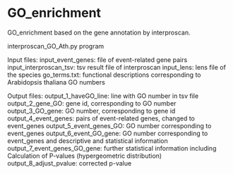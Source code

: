 # GO_enrichment
GO_enrichment based on the gene annotation by interproscan.

interproscan_GO_Ath.py program


Input files: 
 input_event_genes: file of event-related gene pairs 
 input_interproscan_tsv: tsv result file of interproscan 
 input_lens: lens file of the species 
 go_terms.txt: functional descriptions corresponding to Arabidopsis thaliana GO numbers


Output files: 
 output_1_haveGO_line: line with GO number in tsv file 
 output_2_gene_GO: gene id, corresponding to GO number 
 output_3_GO_gene: GO number, corresponding to gene id 
 output_4_event_genes: pairs of event-related genes, changed to event_genes 
 output_5_event_genes_GO: GO number corresponding to event_genes 
 output_6_event_GO_gene: GO number corresponding to event_genes and descriptive and statistical information 
 output_7_event_genes_GO_gene: further statistical information including Calculation of P-values (hypergeometric distribution)
 output_8_adjust_pvalue: corrected p-value
